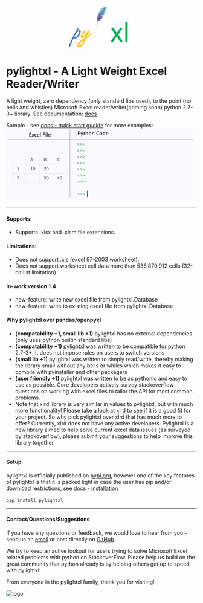 ![logo](doc/source/_static/header_logo.gif)
# pylightxl - A Light Weight Excel Reader/Writer
A light weight, zero dependency (only standard libs used), to the point (no bells and whistles) 
Microsoft Excel reader/writer(coming soon) python 2.7-3+ library. See documentation: [docs](https://pylightxl.readthedocs.io)

Sample - see [docs - quick start gudide](https://pylightxl.readthedocs.io/en/latest/quickstart.html) for more examples:
![Example Code](doc/source/_static/readme_demo.gif)

---

#### **Supports**:
 - Supports .xlsx and .xlsm file extensions. 

#### **Limitations**:
 - Does not support .xls (excel 97-2003 worksheet).
 - Does not support worksheet cell data more than 536,870,912 cells (32-bit list limitation)
 
#### **In-work version 1.4**
- new-feature: write new excel file from pylightxl.Database
- new-feature: write to existing excel file from pylightxl.Database

#### **Why pylightxl over pandas/openpyxl**
- **(compatability +1, small lib +1)** pylightxl has no external dependencies (only uses python builtin standard libs)
- **(compatability +1)** pylightxl was written to be compatible for python 2.7-3+, it does not impose rules on users to switch versions
- **(small lib +1)** pylightxl was written to simply read/write, thereby making the library small without any bells or whiles which makes
  it easy to compile with pyinstaller and other packagers
- **(user friendly +1)** pylightxl was written to be as pythonic and easy to use as possible. Core developers actively survey stackoverflow 
  questions on working with excel files to tailor the API for most common problems.
- Note that xlrd library is very similar in values to pylightxl, but with much more functionality! 
  Please take a look at [xlrd](https://xlrd.readthedocs.io/en/latest/) to see if it is a good fit for your project.
  So why pick pylightxl over xlrd that has much more to offer? Currently, xlrd does not have any active developers. Pylightxl
  is a new library aimed to help solve current excel data issues (as surveyed by stackoverflow), please submit your suggestions
  to help improve this library together

---

#### **Setup**
pylightxl is officially published on [pypi.org](pypi.org), however one of the
key features of pylightxl is that it is packed light in case the user has pip
and/or download restrictions, see [docs - installation](https://pylightxl.readthedocs.io/en/latest/installation.html)

```pip install pylightxl```

---

#### **Contact/Questions/Suggestions**
If you have any questions or feedback, we would love to hear from you - send us 
an [email](pylightxl@gmail.com) or post directly on [GitHub](https://github.com/PydPiper/pylightxl).

We try to keep an active lookout for users trying to solve Microsoft Excel related problems with
python on StackoverFlow. Please help us build on the great community that python already is by
helping others get up to speed with pylightxl!

From everyone in the pylightxl family, thank you for visiting!

![logo](doc/source/_static/logo.png)